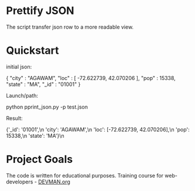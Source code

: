 # **Prettify JSON**

The script transfer json row to a more readable view.

# Quickstart

initial json:

{ "city" : "AGAWAM", "loc" : [ -72.622739, 42.070206 ], "pop" : 15338, "state" : "MA", "_id" : "01001" }

Launch/path:

python pprint_json.py -p test.json

Result:

{'_id': '01001',\n
'city': 'AGAWAM',\n
'loc': [-72.622739, 42.070206],\n
'pop': 15338,\n
'state': 'MA'}\n

# **Project Goals**

The code is written for educational purposes. Training course for web-developers - [DEVMAN.org](https://devman.org)
